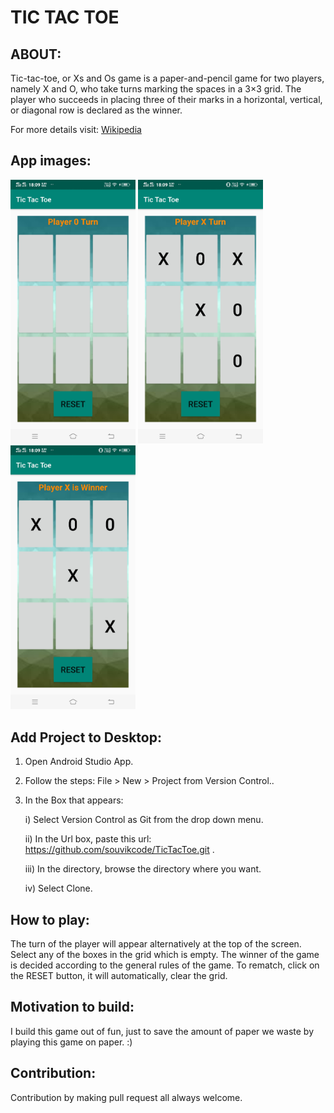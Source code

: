 # TIC TAC TOE

## ABOUT:
Tic-tac-toe, or Xs and Os game is a paper-and-pencil game for two players, namely X and O, who take turns marking the spaces in a 3×3 grid. 
The player who succeeds in placing three of their marks in a horizontal, vertical, or diagonal row is declared as the winner. 

For more details visit: [Wikipedia](https://en.wikipedia.org/wiki/Tic-tac-toe)


## App images:

<img src = "Images/image1.jpeg" width="200"> <img src = "Images/image2.jpeg" width="200"> <img src = "Images/image3.jpeg" width="200">



## Add Project to Desktop:
1) Open Android Studio App.
2) Follow the steps: File > New > Project from Version Control..
3) In the Box that appears:

    i) Select Version Control as Git from the drop down menu.
    
    ii) In the Url box, paste this url: https://github.com/souvikcode/TicTacToe.git .
    
    iii) In the directory, browse the directory where you want.
    
    iv) Select Clone.
    


## How to play:
  The turn of the player will appear alternatively at the top of the screen. Select any of the boxes in the grid which is empty. The winner of the game is decided according
  to the general rules of the game. To rematch, click on the RESET button, it will automatically, clear the grid.
  
## Motivation to build:
   I build this game out of fun, just to save the amount of paper we waste by playing this game on paper. :)
   
## Contribution:
   Contribution by making pull request all always welcome. 
